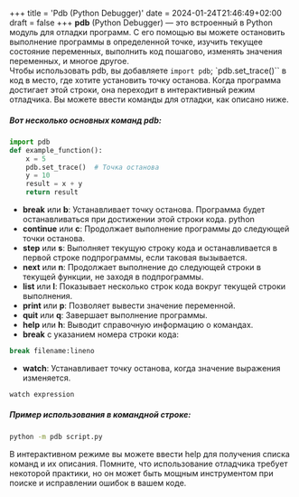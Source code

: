 +++
title = 'Pdb (Python Debugger)'
date = 2024-01-24T21:46:49+02:00
draft = false
+++
**pdb** (Python Debugger) — это встроенный в Python модуль для отладки программ. С его помощью вы можете остановить выполнение программы в определенной точке, изучить текущее состояние переменных, выполнить код пошагово, изменять значения переменных, и многое другое.\
Чтобы использовать pdb, вы добавляете `import pdb`; `pdb.set_trace()`` в код в место, где хотите установить точку останова. Когда программа достигает этой строки, она переходит в интерактивный режим отладчика. Вы можете ввести команды для отладки, как описано ниже.
##### Вот несколько основных команд pdb:
```python
import pdb
def example_function():
    x = 5
    pdb.set_trace()  # Точка останова
    y = 10
    result = x + y
    return result
```
* **break** или **b**: Устанавливает точку останова. Программа будет останавливаться при достижении этой строки кода.
python
* **continue** или **c**: Продолжает выполнение программы до следующей точки останова.
* **step** или **s**: Выполняет текущую строку кода и останавливается в первой строке подпрограммы, если таковая вызывается.
* **next** или **n**: Продолжает выполнение до следующей строки в текущей функции, не заходя в подпрограммы.
* **list** или **l**: Показывает несколько строк кода вокруг текущей строки выполнения.
* **print** или **p**: Позволяет вывести значение переменной.
* **quit** или **q**: Завершает выполнение программы.
* **help** или **h**: Выводит справочную информацию о командах.
* **break** с указанием номера строки кода:
```python
break filename:lineno
```
* **watch**: Устанавливает точку останова, когда значение выражения изменяется.
```python
watch expression
```
##### Пример использования в командной строке:
```bash
python -m pdb script.py
```
В интерактивном режиме вы можете ввести help для получения списка команд и их описания. Помните, что использование отладчика требует некоторой практики, но он может быть мощным инструментом при поиске и исправлении ошибок в вашем коде.